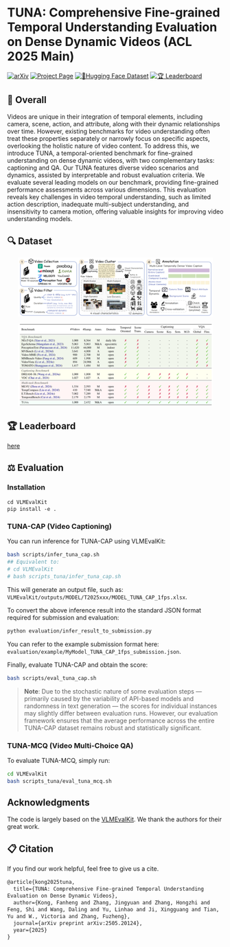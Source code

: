# TUNA: Comprehensive Fine-grained Temporal Understanding Evaluation on Dense Dynamic Videos (ACL 2025 Main)

[![arXiv](https://img.shields.io/badge/arXiv-Paper-b31b1b.svg)](https://arxiv.org/pdf/2505.20124) [![Project Page](https://img.shields.io/badge/Project-Website-green)](https://friedrichor.github.io/projects/TUNA) [![🤗Hugging Face Dataset](https://img.shields.io/badge/🤗&nbsp;HF-Dataset-yellow)](https://huggingface.co/datasets/friedrichor/TUNA-Bench) [![🏆 Leaderboard](https://img.shields.io/badge/🏆&nbsp;Leaderboard-yellow)](https://friedrichor.github.io/projects/TUNA/#leaderboard)
</div>


## 👀 Overall

Videos are unique in their integration of temporal elements, including camera, scene, action, and attribute, along with their dynamic relationships over time. However, existing benchmarks for video understanding often treat these properties separately or narrowly focus on specific aspects, overlooking the holistic nature of video content. To address this, we introduce TUNA, a temporal-oriented benchmark for fine-grained understanding on dense dynamic videos, with two complementary tasks: captioning and QA. Our TUNA features diverse video scenarios and dynamics, assisted by interpretable and robust evaluation criteria. We evaluate several leading models on our benchmark, providing fine-grained performance assessments across various dimensions. This evaluation reveals key challenges in video temporal understanding, such as limited action description, inadequate multi-subject understanding, and insensitivity to camera motion, offering valuable insights for improving video understanding models.

## 🔍 Dataset

<p align="center">
    <img src="./asserts/construction_dataset.png" width="90%">
</p>

<p align="center">
    <img src="./asserts/comparison_overall.png" width="90%">
</p>


## 🏆 Leaderboard

[here](https://friedrichor.github.io/projects/TUNA/#leaderboard)

## ⚖️ Evaluation

### Installation

```
cd VLMEvalKit
pip install -e .
```

### TUNA-CAP (Video Captioning)

You can run inference for TUNA-CAP using VLMEvalKit:

```bash
bash scripts/infer_tuna_cap.sh
## Equivalent to:
# cd VLMEvalKit
# bash scripts_tuna/infer_tuna_cap.sh
```

This will generate an output file, such as: `VLMEvalKit/outputs/MODEL/T2025xxx/MODEL_TUNA_CAP_1fps.xlsx`.  

To convert the above inference result into the standard JSON format required for submission and evaluation:

```bash
python evaluation/infer_result_to_submission.py
```

You can refer to the example submission format here: `evaluation/example/MyModel_TUNA_CAP_1fps_submission.json`.

Finally, evaluate TUNA-CAP and obtain the score:

```bash
bash scripts/eval_tuna_cap.sh
```

> **Note**: Due to the stochastic nature of some evaluation steps — primarily caused by the variability of API-based models and randomness in text generation — the scores for individual instances may slightly differ between evaluation runs. However, our evaluation framework ensures that the average performance across the entire TUNA-CAP dataset remains robust and statistically significant.


### TUNA-MCQ (Video Multi-Choice QA)

To evaluate TUNA-MCQ, simply run:

```bash
cd VLMEvalKit
bash scripts_tuna/eval_tuna_mcq.sh
```

## Acknowledgments

The code is largely based on the [VLMEvalKit](https://github.com/open-compass/VLMEvalKit). We thank the authors for their great work.

## 📋 Citation

If you find our work helpful, feel free to give us a cite.

```
@article{kong2025tuna,
  title={TUNA: Comprehensive Fine-grained Temporal Understanding Evaluation on Dense Dynamic Videos},
  author={Kong, Fanheng and Zhang, Jingyuan and Zhang, Hongzhi and Feng, Shi and Wang, Daling and Yu, Linhao and Ji, Xingguang and Tian, Yu and W., Victoria and Zhang, Fuzheng},
  journal={arXiv preprint arXiv:2505.20124},
  year={2025}
}
```